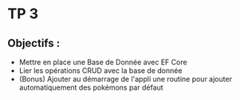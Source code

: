 # TP 3

## Objectifs :

- Mettre en place une Base de Donnée avec EF Core
- Lier les opérations CRUD avec la base de donnée
- (Bonus) Ajouter au démarrage de l'appli une routine pour ajouter automatiquement des pokémons par défaut
